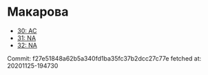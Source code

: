 # Макарова
- [30: AC](30.md)
- [31: NA](31.md)
- [32: NA](32.md)

Commit: f27e51848a62b5a340fd1ba35fc37b2dcc27c77e
 fetched at: 20201125-194730

